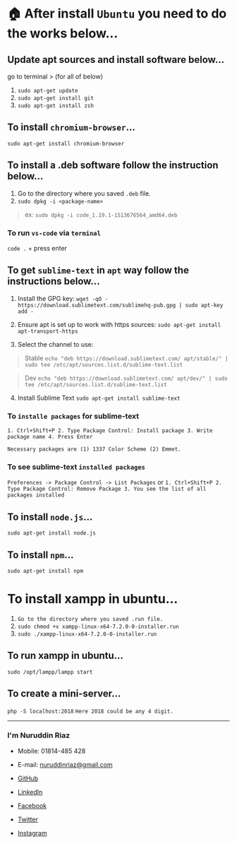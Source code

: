 # :house: After install `Ubuntu` you need to do the works below...

## Update apt sources and install software below...
go to terminal > (for all of below)
1. `sudo apt-get update`
2. `sudo apt-get install git`
3. `sudo apt-get install zsh`

## To install `chromium-browser`...
`sudo apt-get install chromium-browser`

## To install a .deb software follow the instruction below...
1. Go to the directory where you saved `.deb` file.
2. `sudo dpkg -i <package-name>`
>ex: `sudo dpkg -i code_1.19.1-1513676564_amd64.deb`

### To run `vs-code` via `terminal`

`code .` + press enter

## To get `sublime-text` in `apt` way follow the instructions below...
1. Install the GPG key:
`wget -qO - https://download.sublimetext.com/sublimehq-pub.gpg | sudo apt-key add -`

2. Ensure apt is set up to work with https sources:
`sudo apt-get install apt-transport-https`

3. Select the channel to use:
>Stable
`echo "deb https://download.sublimetext.com/ apt/stable/" | sudo tee /etc/apt/sources.list.d/sublime-text.list`

>Dev
`echo "deb https://download.sublimetext.com/ apt/dev/" | sudo tee /etc/apt/sources.list.d/sublime-text.list`

4. Install Sublime Text
`sudo apt-get install sublime-text`

### To `installe packages` for sublime-text
`1. Ctrl+Shift+P 2. Type Package Control: Install package 3. Write package name 4. Press Enter` 
~~~
Necessary packages are (1) 1337 Color Scheme (2) Emmet.
~~~

### To see sublime-text `installed packages`

`Preferences -> Package Control -> List Packages` or `1. Ctrl+Shift+P
2. Type Package Control: Remove Package
3. You see the list of all packages installed`

## To install `node.js`...
`sudo apt-get install node.js`

## To install `npm`...
`sudo apt-get install npm`

# To install xampp in ubuntu...
1. `Go to the directory where you saved .run file.`
2. `sudo chmod +x xampp-linux-x64-7.2.0-0-installer.run`
3. `sudo ./xampp-linux-x64-7.2.0-0-installer.run`

## To run xampp in ubuntu...
`sudo /opt/lampp/lampp start`

## To create a mini-server...
`php -S localhost:2018`
`Here 2018 could be any 4 digit.`

<hr/>

### I'm Nuruddin Riaz
* Mobile: 01814-485 428
* E-mail: nuruddinriaz@gmail.com

* [GitHub](https://github.com/nuruddinriaz)
* [LinkedIn](https://www.linkedin.com/in/nuruddin-riaz-a59960155/)
* [Facebook](https://web.facebook.com/profile.php?id=100002463491827)
* [Twitter](https://twitter.com/nu_riaz28)
* [Instagram](https://www.instagram.com/nu_riaz28/)
